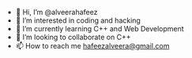 - 👋 Hi, I’m @alveerahafeez
- 👀 I’m interested in coding and hacking
- 🌱 I’m currently learning C++ and Web Development
- 💞️ I’m looking to collaborate on C++
- 📫 How to reach me hafeezalveera@gmail.com

<!---
alveerahafeez/alveerahafeez is a ✨ special ✨ repository because its `README.md` (this file) appears on your GitHub profile.
You can click the Preview link to take a look at your changes.
--->
